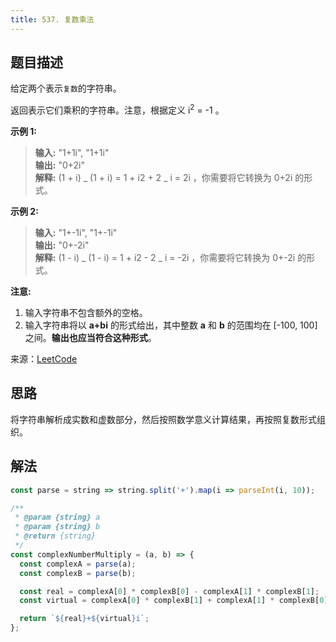 ```yaml
---
title: 537. 复数乘法
---
```


## 题目描述

给定两个表示`复数`的字符串。

返回表示它们乘积的字符串。注意，根据定义 i<sup>2</sup> = -1 。

**示例 1:**

> **输入:** "1+1i", "1+1i"  
> **输出:** "0+2i"  
> **解释:** (1 + i) _ (1 + i) = 1 + i2 + 2 _ i = 2i ，你需要将它转换为 0+2i 的形式。

**示例 2:**

> **输入:** "1+-1i", "1+-1i"  
> **输出:** "0+-2i"  
> **解释:** (1 - i) _ (1 - i) = 1 + i2 - 2 _ i = -2i ，你需要将它转换为 0+-2i 的形式。

**注意:**

1. 输入字符串不包含额外的空格。
2. 输入字符串将以 **a+bi** 的形式给出，其中整数 **a** 和 **b** 的范围均在 [-100, 100] 之间。**输出也应当符合这种形式**。

来源：[LeetCode](https://leetcode-cn.com/problems/complex-number-multiplication)

## 思路

将字符串解析成实数和虚数部分，然后按照数学意义计算结果，再按照复数形式组织。

## 解法

```javascript
const parse = string => string.split('+').map(i => parseInt(i, 10));

/**
 * @param {string} a
 * @param {string} b
 * @return {string}
 */
const complexNumberMultiply = (a, b) => {
  const complexA = parse(a);
  const complexB = parse(b);

  const real = complexA[0] * complexB[0] - complexA[1] * complexB[1];
  const virtual = complexA[0] * complexB[1] + complexA[1] * complexB[0];

  return `${real}+${virtual}i`;
};
```
